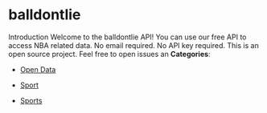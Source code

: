 # balldontlie


Introduction Welcome to the balldontlie API! You can use our free API to access NBA related data.  No email required.  No API key required. This is an open source project. Feel free to open issues an
**Categories**:

- [Open Data](https://github/awesome-apis/awesome-apis#open-data)

- [Sport](https://github/awesome-apis/awesome-apis#sport)

- [Sports](https://github/awesome-apis/awesome-apis#sports)



